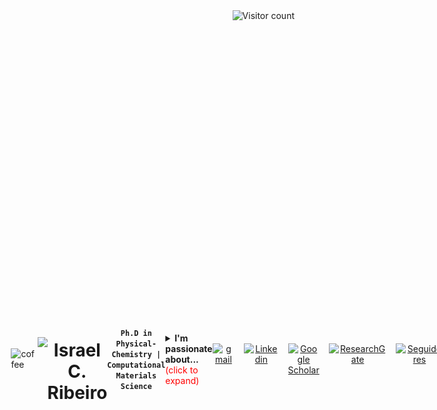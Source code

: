 <img align="right" src="https://komarev.com/ghpvc/?username=israel-c-ribeiro&color=0088CC&style=flat-square" alt="Visitor count" />

<div style="display: flex; align-items: center; justify-content: space-between; width: 100%; padding: 0 10%; box-sizing: border-box;">
  <!-- Imagem do GIF do café à esquerda -->
  <img src="https://github.com/user-attachments/assets/29f6f379-7a7c-4600-9424-6cc4edaa48f8" alt="coffee" style="width: 170px; height: auto;" />

  <!-- Imagem do texto de boas-vindas no centro -->
  <img src="https://readme-typing-svg.herokuapp.com/?font=Righteous&size=30&center=true&vCenter=true&width=500&height=70&duration=4000&lines=Hi+There!+🖖🏾;+Welcome+to+my+page!;" style="max-width: 100%; height: 70px; object-fit: contain;" />


<!-- Centered Name -->
<h1 align="center" style="margin-bottom: 0;">Israel C. Ribeiro</h1>

<!-- Centered Subtitle -->
<p align="center" style="margin-top: 0; margin-bottom: 0;">
  <strong><code>Ph.D in Physical-Chemistry | Computational Materials Science</code></strong>
</p>


<details>
  <summary><strong>I'm passionate about...</strong><span style="color: red;">(click to expand)</span>
  </summary>
  <p>
   I'm passionate about the intersection of chemistry, materials science, and data analytics. Currently, I am pursuing a PhD in Theoretical Physical Chemistry at the São Carlos Institute of Chemistry (IQSC), University of São Paulo (USP). My research explores 2D perovskite thin films through Density Functional Theory (DFT), focusing on their structural, energetic, and optoelectronic properties. Alongside my academic endeavors, I have served as a teaching assistant for multiple chemistry courses at IQSC. I am also enhancing my skill set with a MBA in Data Science and Analytics at USP, specializing in Machine Learning applications to materials science.

I hold a Bachelor's Degree in Chemistry from the Federal University of São João del Rei (UFSJ). During my undergraduate studies, I developed a strong foundation through tutoring in Physics and Chemistry and contributed as a CNPq research fellow in projects spanning photoluminescent inorganic materials and theoretical/computational chemistry. My hands-on experience extends to the industrial sector, where I worked in R&D at AMG-Br and as a chemical technician at Resind Indústria e Comércio Ltda., both within the mineralogy field. Additionally, I volunteered as an English teacher at São Marcos Language School for three years, honing my communication and leadership skills.

Driven by curiosity and innovation, my interests include Materials Science, DFT, Solid-State Chemistry, Inorganic Physical Chemistry, Machine Learning, and Quantum Chemistry.
  </p>
</details>

---
<p align="center" style="display: flex; gap: 15px;">
    <a href="mailto:israelribeiroc7@gmail.com">
        <img 
            alt="gmail" 
            title="Contact me" 
            src="https://custom-icon-badges.demolab.com/badge/Mail-E61B23.svg?logo=mail&style=for-the-badge&labelColor=FF7043&color=FF5722"
        /> 
    </a>
    <a href="https://www.linkedin.com/in/israel-ribeiro1/">
        <img 
            alt="Linkedin" 
            title="Linkedin" 
            src="https://custom-icon-badges.demolab.com/badge/Linkedin-1E6AE1.svg?logo=linkedin&style=for-the-badge&logoColor=ffffff&labelColor=0077B5&color=006C94"
        /> 
    </a> 
    <a href="https://scholar.google.com/citations?hl=en&user=GQugll8AAAAJ">
        <img 
            alt="Google Scholar" 
            title="Google Scholar" 
            src="https://custom-icon-badges.demolab.com/badge/Google-8B31CE.svg?logo=googlescholar&style=for-the-badge&logoColor=ffffff&labelColor=4285F4&color=1C64F2"
        />
    </a>
    <a href="https://www.researchgate.net/profile/Israel-Ribeiro">
        <img 
            alt="ResearchGate" 
            title="ResearchGate" 
            src="https://custom-icon-badges.demolab.com/badge/ResearchGate-00ccbb.svg?logo=researchgate&style=for-the-badge&logoColor=ffffff&labelColor=00cc88&color=00bb66"
        />
  </a>
    <a href="https://github.com/israel-c-ribeiro?tab=followers">
        <img 
            alt="Seguidores" 
            title="Me siga no GitHub" 
            src="https://custom-icon-badges.demolab.com/github/followers/israel-c-ribeiro?color=24292F&labelColor=24292F&style=for-the-badge&logo=github&label=Followers&logoColor=white"
        />
    </a>
</p>


---


## 🛠️ Technical Skills

- **Programming & Data Analytics**  
  <img 
    alt="Python" 
    title="Python" 
    src="https://cdn.jsdelivr.net/gh/devicons/devicon/icons/python/python-original.svg" 
    width="40px" 
    style="margin-right: 10px;" 
  />
  <img 
    alt="C" 
    title="C Programming" 
    src="https://upload.wikimedia.org/wikipedia/commons/1/18/C_Programming_Language.svg" 
    width="40px" 
    style="margin-right: 10px;" 
  />
   <img 
    alt="Spyder" 
    title="Spyder" 
    src="https://i0.wp.com/2.bp.blogspot.com/-Alklx2Guuz8/XJgQeQ6YCaI/AAAAAAAAK-U/RmQQyzY5oRI-e4qpXD1elxCyaO_RGRmHwCLcBGAs/s1600/1200px-Spyder_logo.svg.png?ssl=1" 
    width="40px" 
    style="margin-right: 10px;" 
  />
   <img 
    alt="vscode" 
    title="vscode" 
    src="https://code.visualstudio.com/assets/images/code-stable.png" 
    width="40px" 
    style="margin-right: 10px;" 
  />
   <img 
    alt="pycharm" 
    title="pycharm" 
    src="https://upload.wikimedia.org/wikipedia/commons/thumb/1/1d/PyCharm_Icon.svg/1024px-PyCharm_Icon.svg.png" 
    width="40px" 
    style="margin-right: 10px;" 
  />

- **Computational Chemistry Tools**  
  <img 
    alt="VASP" 
    title="VASP" 
    src="https://www.vasp.at/images/logo.png" 
    width="60px" 
    style="margin-right: 10px;" 
  />
  <img 
    alt="Quantum Espresso" 
    title="Quantum Espresso" 
    src="https://www.quantum-espresso.org/wp-content/uploads/2022/03/quantum_ogo_ok.png" 
    width="100px" 
    style="margin-right: 10px;" 
  />
  <img 
    alt="Gaussian" 
    title="Gaussian" 
    src="https://software.sjtu.edu.cn/Assets/userfiles/images/Logo/Gaussian_logo_with_name-removebg-preview(1).png" 
    width="70px" 
    style="margin-right: 10px;" 
  />

- **Version Control & Collaboration**  
  <img 
    alt="Git" 
    title="Git" 
    src="https://cdn.jsdelivr.net/gh/devicons/devicon/icons/git/git-original.svg" 
    width="40px" 
    style="margin-right: 10px;" 
  />
  <img 
    alt="Overleaf" 
    title="Overleaf" 
    src="https://images.ctfassets.net/nrgyaltdicpt/6gsvc5Ogjmu04I4Miu0uGg/cb1d4391717d2ab8d5e42ede6fb0eef1/overleaf_wide_colour_light_bg.png" 
    width="70px" 
    style="margin-right: 10px;" 
  />
 

---

## 🎓 Academic Background
- **Ph.D. in Theoretical Physical Chemistry**  
  _University of São Paulo (USP), São Carlos, Brazil_ (2020–2025)  
  **Thesis**: Atomic-scale Investigations on the Passivation of Ultrathin Layers of 2D Hybrid Perovskites   
  **Research Advisor**: Prof. Juarez L. F. Da Silva  

- **MBA in Data Science and Analytics**  
  _University of São Paulo (USP), Brazil_ (2024–2026)  

- **B.Sc. in Chemistry**  
  _Federal University of São João del Rei (UFSJ), Brazil_ (2015–2020)  
  **Thesis**: Theoretical Investigation of GaN in the Haeckelita 8-4 Structure    
  **Research Advisor**: Prof. Horacio W. Alvez  

---

## 🧪 Research Highlights

- **2D Perovskites**: Investigating the structural, energetic, and optoelectronic properties of ultrathin organic-inorganic hybrid perovskites through DFT simulations.       
- **Passivation Studies**: Examining the role of transition metal, alkali and organic cations passivation on perovskites surfaces.     
- **Film Thickness Analysis**: Unveiling the relationship between perovskites thin film thickness and optoelectronic properties for photovoltaic applications.     
- **Machine Learning**: The application of machine learning techniques and data science methodologies to predict and analyze the properties of semiconductor materials. 

### 📰 Selected Publications
1. **Impact of Thin Film Thickness on the Structural, Energetic, and Optoelectronic Properties of Two-Dimensional Perovskites**  
   _Submitted to ACS Applied Energy Materials (2024)_    
    Authors: **Israel C. Ribeiro**, FD Picoli, PIV Moraes, AFV Fonseca, LN Oliveira, AF Nogueira and JLF Da Silva.       
      DOI: [In progress](https://example.com)  
   
2. **Unveiling the Impact of Organic Cation Passivation on Structural and Optoelectronic Properties of Two-Dimensional Perovskites Thin Films**  
   _Applied Surface Science (2024)_      
     Authors: **Israel C. Ribeiro**, PIR Moraes, AFB Bittencourt and JLF Da Silva.         
        DOI: [10.1016/j.apsusc.2024.161098](https://doi.org/10.1016/j.apsusc.2024.161098)  

3. **Role of the Adsorption of Alkali Cations on Ultrathin n-Layers of Two-Dimensional Perovskites**       
   _Journal of Physical Chemistry C (2023)_        
   Authors: **Israel C. Ribeiro**, PIR Moraes, AFB Bittencourt and JLF Da Silva.         
   DOI: [10.1021/acs.jpcc.3c01894](https://doi.org/10.1021/acs.jpcc.3c01894)      

4. **CaTiO3:Er3+:Yb3+ Upconversion from 980 nm to 1550 nm Excitation and its Potential as Cells Luminescent Probes**  
   _Materials Chemistry and Physics (2019)_                       
   Authors: RV Perrella, **Israel C. Ribeiro**, PHA Campos-Junior, MA Schiavon, E Pecoraro, SJL Ribeiro and JL Ferrari.                    
   DOI: [10.1016/j.matchemphys.2018.11.018](https://doi.org/10.1016/j.matchemphys.2018.11.018) 

_For a complete list of publications, visit my [Google Scholar](https://scholar.google.com/citations?hl=en&user=GQugll8AAAAJ)._  

---

## 📢 Talks & Conferences
- _"Metal Halides Perovskites for Optoelectronic: from Fundamental to Devices"_  
  **CNRS School, France** (2024) 
- _"The Chemistry Beyond Haber–Bosch Process"_  
  **PechaKucha Seminar, IFSC–USP** (2024)  
- _"Impact of Organic Cation Passivation on Perovskites Thin Films"_  
  **1st CMD-CINE Workshop, IQSC-USP** (2024) 
- _"The Chemistry Behind the Synthesis of MAPbI3 Perovskites"_  
  **QTNano Journal Club, IQSC-USP** (2024)
- _"Role of Alkali Cations Passivation on Perovskites Thin Films"_  
  **Materials Chemistry Research Group, UFSJ** (2024) 
- _"Surface Passivation in Perovskite Materials: Ab initio Investigations"_  
  **CINE Conference, UNICAMP** (2023)  
- _"Energy Transfer from Tb3+ to Eu3+ in SiO2-TiO2"_  
  **18th International Conference on Luminescence, Brazil** (2017)

_To download the presentations, visit my [ResearchGate](https://www.researchgate.net/profile/Israel-Ribeiro)._ 

---

<h2>👨🏾‍🔬 Industry Experience</h2>

<!-- AMG Brazil -->
[AMG Brazil](https://amg-br.com/pt/)
<p><strong>Chemical Process Intern</strong> | (2015-2018) | São João del Rei, Brazil</p>
<ul>
  <li>Performed fluoride and chloride analysis and elemental analysis using ICP;</li>
  <li>Executed process enhancement tests and generated reports;</li>
  <li>Led 5S program implementation, enhancing lab efficiency.</li>
</ul>

<hr>

<!-- Resind LTDA -->
[Resind LTDA](https://resind.com.br/)
<p><strong>Chemical Technician</strong> | (2019-2020) | São João del Rei, Brazil</p>
<ul>
  <li>Oversaw quality tests for primary products, ensuring compliance with standards;</li>
  <li>Conducted quantitative chemical analyses using X-ray techniques;</li>
  <li>Maintained product excellence and reliability through comprehensive assessments.</li>
</ul>

 ---

## 📈 GitHub Statistics

<div align="center">
  <h2>🐍 My Contributions 🐍</h2>
  <br>
  <img alt="snake eating my contributions" src="https://raw.githubusercontent.com/salesp07/salesp07/output/github-contribution-grid-snake.svg" />
  
  <br/><br/><br/>
</div>
<hr/>

<p align="center">
  <img 
    alt="GitHub Stats" 
    height="180em" 
    src="https://github-readme-stats.vercel.app/api?username=israel-c-ribeiro&show_icons=true&theme=gruvbox&include_all_commits=true&locale=en" 
  />
  <img 
    alt="Top Languages" 
    height="180em" 
    src="https://github-readme-stats.vercel.app/api/top-langs/?username=israel-c-ribeiro&theme=gruvbox&layout=compact&custom_title=Languages&langs_count=9" 
  />
</p> 
---



